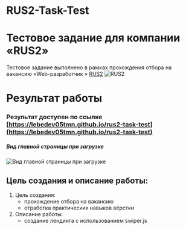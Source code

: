 # RUS2-Task-Test
# Тестовое задание для компании «RUS2»

Тестовое задание выполнено в рамках прохождения отбора на вакансию «Web-разработчик » [RUS2](https://rus2.ru)
![RUS2](https://rus2.ru/wp-content/themes/rus2/resources/img/logo.png)

# Результат работы

### Результат доступен по ссылке [https://lebedev05tmn.github.io/rus2-task-test](https://lebedev05tmn.github.io/rus2-task-test)

##### Вид главной страницы при загрузке

![Вид главной страницы при загрузке](assets/screenshot.png)

## Цель создания и описание работы:

1. Цель создания:
   - прохождение отбора на вакансию
   - отработка практических навыков вёрстки
2. Описание работы:
   - создание лендинга с использованием swiper.js
